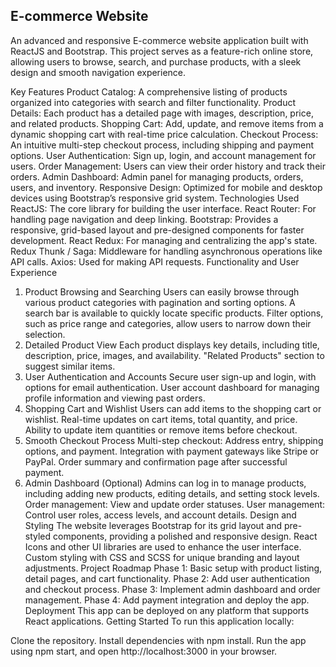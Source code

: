 
## E-commerce Website
An advanced and responsive E-commerce website application built with ReactJS and Bootstrap. This project serves as a feature-rich online store, allowing users to browse, search, and purchase products, with a sleek design and smooth navigation experience.

Key Features
Product Catalog: A comprehensive listing of products organized into categories with search and filter functionality.
Product Details: Each product has a detailed page with images, description, price, and related products.
Shopping Cart: Add, update, and remove items from a dynamic shopping cart with real-time price calculation.
Checkout Process: An intuitive multi-step checkout process, including shipping and payment options.
User Authentication: Sign up, login, and account management for users.
Order Management: Users can view their order history and track their orders.
Admin Dashboard: Admin panel for managing products, orders, users, and inventory.
Responsive Design: Optimized for mobile and desktop devices using Bootstrap’s responsive grid system.
Technologies Used
ReactJS: The core library for building the user interface.
React Router: For handling page navigation and deep linking.
Bootstrap: Provides a responsive, grid-based layout and pre-designed components for faster development.
React Redux: For managing and centralizing the app's state.
Redux Thunk / Saga: Middleware for handling asynchronous operations like API calls.
Axios: Used for making API requests.
Functionality and User Experience
1. Product Browsing and Searching
Users can easily browse through various product categories with pagination and sorting options.
A search bar is available to quickly locate specific products.
Filter options, such as price range and categories, allow users to narrow down their selection.
2. Detailed Product View
Each product displays key details, including title, description, price, images, and availability.
"Related Products" section to suggest similar items.
3. User Authentication and Accounts
Secure user sign-up and login, with options for email authentication.
User account dashboard for managing profile information and viewing past orders.
4. Shopping Cart and Wishlist
Users can add items to the shopping cart or wishlist.
Real-time updates on cart items, total quantity, and price.
Ability to update item quantities or remove items before checkout.
5. Smooth Checkout Process
Multi-step checkout: Address entry, shipping options, and payment.
Integration with payment gateways like Stripe or PayPal.
Order summary and confirmation page after successful payment.
6. Admin Dashboard (Optional)
Admins can log in to manage products, including adding new products, editing details, and setting stock levels.
Order management: View and update order statuses.
User management: Control user roles, access levels, and account details.
Design and Styling
The website leverages Bootstrap for its grid layout and pre-styled components, providing a polished and responsive design.
React Icons and other UI libraries are used to enhance the user interface.
Custom styling with CSS and SCSS for unique branding and layout adjustments.
Project Roadmap
Phase 1: Basic setup with product listing, detail pages, and cart functionality.
Phase 2: Add user authentication and checkout process.
Phase 3: Implement admin dashboard and order management.
Phase 4: Add payment integration and deploy the app.
Deployment
This app can be deployed on any platform that supports React applications.
Getting Started
To run this application locally:

Clone the repository.
Install dependencies with npm install.
Run the app using npm start, and open http://localhost:3000 in your browser.
